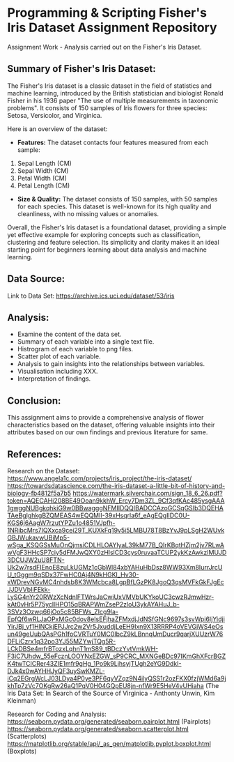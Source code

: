 # Programming & Scripting Fisher's Iris Dataset Assignment Repository

Assignment Work - Analysis carried out on the Fisher's Iris Dataset. 

## Summary of Fisher's Iris Dataset:

The Fisher's Iris dataset is a classic dataset in the field of statistics and machine learning, introduced by the British statistician and biologist Ronald Fisher in his 1936 paper "The use of multiple measurements in taxonomic problems". It consists of 150 samples of Iris flowers for three species: Setosa, Versicolor, and Virginica. 

Here is an overview of the dataset: 

- **Features:** The dataset contacts four features measured from each sample: 
1. Sepal Length (CM)
2. Sepal Width (CM)
3. Petal Width (CM)
4. Petal Length (CM)

- **Size & Quality:** The dataset consists of 150 samples, with 50 samples for each species. This dataset is well-known for its high quality and cleanliness, with no missing values or anomalies. 

Overall, the Fisher's Iris dataset is a foundational dataset, providing a simple yet effective example for exploring concepts such as classification, clustering and feature selection. Its simplicity and clarity makes it an ideal starting point for beginners learning about data analysis and machine learning.  

## Data Source:

Link to Data Set: https://archive.ics.uci.edu/dataset/53/iris 

## Analysis: 
- Examine the content of the data set.
- Summary of each variable into a single text file.
- Histrogram of each variable to png files.
- Scatter plot of each variable.
- Analysis to gain insights into the relationships between variables. 
- Visualisation including XXX. 
- Interpretation of findings. 

## Conclusion: 
This assignment aims to provide a comprehensive analysis of flower characteristics based on the dataset, offering valuable insights into their attributes based on our own findings and previous literature for same. 

## References: 
Research on the Dataset: 
https://www.angela1c.com/projects/iris_project/the-iris-dataset/
https://towardsdatascience.com/the-iris-dataset-a-little-bit-of-history-and-biology-fb4812f5a7b5
https://watermark.silverchair.com/sign_18_6_26.pdf?token=AQECAHi208BE49Ooan9kkhW_Ercy7Dm3ZL_9Cf3qfKAc485ysgAAA1gwggNUBgkqhkiG9w0BBwagggNFMIIDQQIBADCCAzoGCSqGSIb3DQEHATAeBglghkgBZQMEAS4wEQQMlI-39xHsqrla6f_eAgEQgIIDC0U-KGS6j6AagW7rzutYPZu1o4851VJpfh-1NRibcMrs7IQXxca9cei29T_KUXkFq19v5i5LMBU78T8BzYvJ9pLSgH2WUvkGBJWukavwUBiMp5-wSga_KSQGSsMuOnQjmsiCDLHLOAYlyaL39kM77B_QIrKBqtHZjm2jv7RLwAwVgF3HHcSP7ciy5dFMJwQXY0zHlslCD3cys0ruvaaTCUP2ykKzAwkzIMUJD3DCUJW2uU8FTN-Uk2w7rsdFIEnoE8zuLkUGMz1cGbWl84xbYAHuHbDsz8WW93Xm8IurrJrcUU_tGggm9qSDx37FwHC0Aj4N9kHGKI_Hv30-xWDrevNGvMC4nhdsb8K3WMcbca8LgpBfLGzPK8JgoQ3qsMVFkGkFJgEcJJDVVbIiFEkk-LySG4nYr20RWzXcNdnlFTWrsJaCwiUxVMVbUKYkoUC3cwzRJmwHzr-kAt0vHr5P75ycllHPO15qBRAPWmZseP2zloU3ykAYAHuJ_b-3SVz3Ozwq66jOo5c85BFWs_ZIcg9la-EpfQf6wRLJaOPxMGc0dov8eIsEFjhaZFMxdjJdNSfGNc9697s3svWpi6IjYidjiYirJBj_yf1HlNCkjEPJJrc2w2Vr5JxuddjLeEH9Ixn9X13RRRP4oVEVGjWS4eOsun49geUubQAsPGh1foCVRTuY0MC0IbcZ9kLBnnqUmDucr9qarjXUUzrW76DFLiCzrx1q32po3YJ55MZYwjTQg5R-LCkDBSe4mfrBTozxLqhnT1mS89_tBDczYvtVmkWH-F3iC7Uhdw_55eFcznLOOYNxEZGW_sP9CRC_MXNGeBDc97IKmGhXFcrBGZK4twTCICRer43ZIE1mfr9gHg_1Po9k9LjhsyjTUgh2eYG9DdkI-DJk4x0wAYHHJyQF3uySwKMZL-iCq2EGrgWcLJ03LDya4P0ye3PF6qyVZqz9N4ilyQSS1r2ozFKX0fzjWMd6a9jkhTp7zVc7OKgRw26aQ1PqV0H04GQpEU8jn-nfWr9E5HeV4vUHiaha (The Iris Data Set: In Search of the Source of Virginica - Anthonty Unwin, Kim Kleinman)

Research for Coding and Analysis:
https://seaborn.pydata.org/generated/seaborn.pairplot.html (Pairplots)
https://seaborn.pydata.org/generated/seaborn.scatterplot.html (Scatterplots)
https://matplotlib.org/stable/api/_as_gen/matplotlib.pyplot.boxplot.html (Boxplots)


